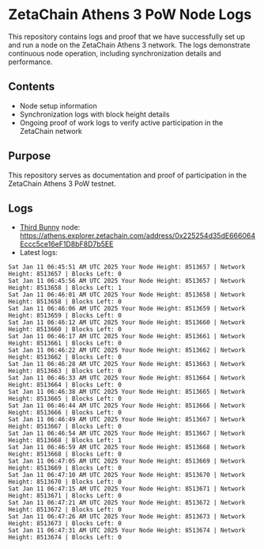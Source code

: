 # ZetaChain Athens 3 PoW Node Logs
This repository contains logs and proof that we have successfully set up and run a node on the ZetaChain Athens 3 network. The logs demonstrate continuous node operation, including synchronization details and performance.

## Contents
- Node setup information
- Synchronization logs with block height details
- Ongoing proof of work logs to verify active participation in the ZetaChain network

## Purpose
This repository serves as documentation and proof of participation in the ZetaChain Athens 3 PoW testnet.

## Logs

- [Third Bunny](https://thirdbunny.xyz/) node: https://athens.explorer.zetachain.com/address/0x225254d35dE666064Eccc5ce16eF1D8bF8D7b5EE
- Latest logs:
```
Sat Jan 11 06:45:51 AM UTC 2025 Your Node Height: 8513657 | Network Height: 8513657 | Blocks Left: 0
Sat Jan 11 06:45:56 AM UTC 2025 Your Node Height: 8513657 | Network Height: 8513658 | Blocks Left: 1
Sat Jan 11 06:46:01 AM UTC 2025 Your Node Height: 8513658 | Network Height: 8513658 | Blocks Left: 0
Sat Jan 11 06:46:06 AM UTC 2025 Your Node Height: 8513659 | Network Height: 8513659 | Blocks Left: 0
Sat Jan 11 06:46:12 AM UTC 2025 Your Node Height: 8513660 | Network Height: 8513660 | Blocks Left: 0
Sat Jan 11 06:46:17 AM UTC 2025 Your Node Height: 8513661 | Network Height: 8513661 | Blocks Left: 0
Sat Jan 11 06:46:22 AM UTC 2025 Your Node Height: 8513662 | Network Height: 8513662 | Blocks Left: 0
Sat Jan 11 06:46:28 AM UTC 2025 Your Node Height: 8513663 | Network Height: 8513663 | Blocks Left: 0
Sat Jan 11 06:46:33 AM UTC 2025 Your Node Height: 8513664 | Network Height: 8513664 | Blocks Left: 0
Sat Jan 11 06:46:38 AM UTC 2025 Your Node Height: 8513665 | Network Height: 8513665 | Blocks Left: 0
Sat Jan 11 06:46:44 AM UTC 2025 Your Node Height: 8513666 | Network Height: 8513666 | Blocks Left: 0
Sat Jan 11 06:46:49 AM UTC 2025 Your Node Height: 8513667 | Network Height: 8513667 | Blocks Left: 0
Sat Jan 11 06:46:54 AM UTC 2025 Your Node Height: 8513667 | Network Height: 8513668 | Blocks Left: 1
Sat Jan 11 06:46:59 AM UTC 2025 Your Node Height: 8513668 | Network Height: 8513668 | Blocks Left: 0
Sat Jan 11 06:47:05 AM UTC 2025 Your Node Height: 8513669 | Network Height: 8513669 | Blocks Left: 0
Sat Jan 11 06:47:10 AM UTC 2025 Your Node Height: 8513670 | Network Height: 8513670 | Blocks Left: 0
Sat Jan 11 06:47:15 AM UTC 2025 Your Node Height: 8513671 | Network Height: 8513671 | Blocks Left: 0
Sat Jan 11 06:47:21 AM UTC 2025 Your Node Height: 8513672 | Network Height: 8513672 | Blocks Left: 0
Sat Jan 11 06:47:26 AM UTC 2025 Your Node Height: 8513673 | Network Height: 8513673 | Blocks Left: 0
Sat Jan 11 06:47:31 AM UTC 2025 Your Node Height: 8513674 | Network Height: 8513674 | Blocks Left: 0
```
